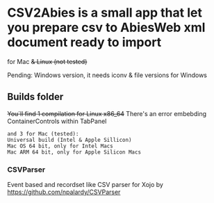 # CSV2Abies is a small app that let you prepare csv to AbiesWeb xml document ready to import
for Mac
~~& Linux (not tested)~~

Pending:
    Windows version, it needs iconv & file versions for Windows



## Builds folder

   ~~You´ll find 1 compilation for Linux x86_64~~ There's an error embebding ContainerControls within TabPanel
    
    and 3 for Mac (tested):
    Universal build (Intel & Apple Sillicon)
    Mac OS 64 bit, only for Intel Macs
    Mac ARM 64 bit, only for Apple Silicon Macs

### CSVParser
Event based and recordset like CSV parser for Xojo by <https://github.com/npalardy/CSVParser>
